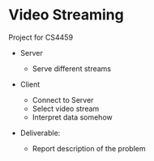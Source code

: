 # Video Streaming

Project for CS4459

- Server
    - Serve different streams

- Client
    - Connect to Server
    - Select video stream
    - Interpret data somehow

- Deliverable:
    - Report description of the problem
